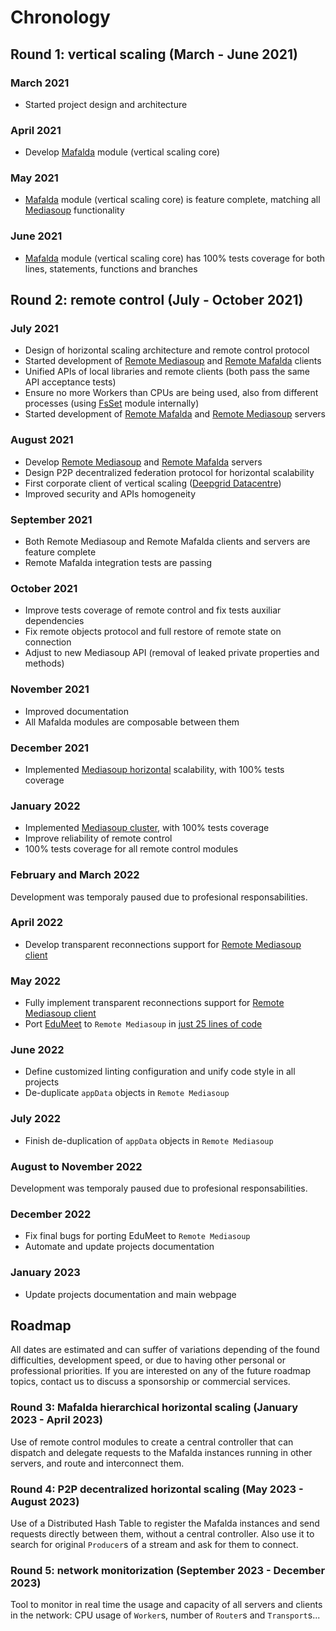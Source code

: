 # Chronology

## Round 1: vertical scaling (March - June 2021)

### March 2021

- Started project design and architecture

### April 2021

- Develop [Mafalda](Mafalda) module (vertical scaling core)

### May 2021

- [Mafalda](Mafalda) module (vertical scaling core) is feature complete,
  matching all [Mediasoup](https://mediasoup.org/) functionality

### June 2021

- [Mafalda](Mafalda) module (vertical scaling core) has 100% tests coverage for
  both lines, statements, functions and branches

## Round 2: remote control (July - October 2021)

### July 2021

- Design of horizontal scaling architecture and remote control protocol
- Started development of [Remote Mediasoup](Remote-Mediasoup-client) and
  [Remote Mafalda](Remote-Mafalda-client) clients
- Unified APIs of local libraries and remote clients (both pass the same API
  acceptance tests)
- Ensure no more Workers than CPUs are being used, also from different processes
  (using [FsSet](FsSet) module internally)
- Started development of [Remote Mafalda](Remote-Mafalda-server) and
  [Remote Mediasoup](Remote-Mediasoup-server) servers

### August 2021

- Develop [Remote Mediasoup](Remote-Mediasoup-server) and
  [Remote Mafalda](Remote-Mafalda-server) servers
- Design P2P decentralized federation protocol for horizontal scalability
- First corporate client of vertical scaling
  ([Deepgrid Datacentre](https://deepgrid.in/))
- Improved security and APIs homogeneity

### September 2021

- Both Remote Mediasoup and Remote Mafalda clients and servers are feature
  complete
- Remote Mafalda integration tests are passing

### October 2021

- Improve tests coverage of remote control and fix tests auxiliar dependencies
- Fix remote objects protocol and full restore of remote state on connection
- Adjust to new Mediasoup API (removal of leaked private properties and methods)

### November 2021

- Improved documentation
- All Mafalda modules are composable between them

### December 2021

- Implemented [Mediasoup horizontal](Mediasoup-horizontal) scalability, with
  100% tests coverage

### January 2022

- Implemented [Mediasoup cluster](Mediasoup-cluster), with 100% tests coverage
- Improve reliability of remote control
- 100% tests coverage for all remote control modules

### February and March 2022

Development was temporaly paused due to profesional responsabilities.

### April 2022

- Develop transparent reconnections support for
  [Remote Mediasoup client](Remote-Mediasoup-client)

### May 2022

- Fully implement transparent reconnections support for
  [Remote Mediasoup client](Remote-Mediasoup-client)
- Port [EduMeet](https://github.com/edumeet/edumeet) to `Remote Mediasoup` in
  [just 25 lines of code]()

### June 2022

- Define customized linting configuration and unify code style in all projects
- De-duplicate `appData` objects in `Remote Mediasoup`

### July 2022

- Finish de-duplication of `appData` objects in `Remote Mediasoup`

### August to November 2022

Development was temporaly paused due to profesional responsabilities.

### December 2022

- Fix final bugs for porting EduMeet to `Remote Mediasoup`
- Automate and update projects documentation

### January 2023

- Update projects documentation and main webpage

## Roadmap

All dates are estimated and can suffer of variations depending of the found
difficulties, development speed, or due to having other personal or professional
priorities. If you are interested on any of the future roadmap topics, contact us to discuss a sponsorship or commercial services.

### Round 3: Mafalda hierarchical horizontal scaling (January 2023 - April 2023)

Use of remote control modules to create a central controller that can dispatch
and delegate requests to the Mafalda instances running in other servers, and
route and interconnect them.

### Round 4: P2P decentralized horizontal scaling (May 2023 - August 2023)

Use of a Distributed Hash Table to register the Mafalda instances and send
requests directly between them, without a central controller. Also use it to
search for original `Producer`s of a stream and ask for them to connect.

### Round 5: network monitorization (September 2023 - December 2023)

Tool to monitor in real time the usage and capacity of all servers and clients
in the network: CPU usage of `Worker`s, number of `Router`s and `Transport`s...
